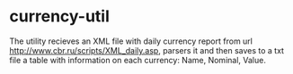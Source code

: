 # currency-util

The utility recieves an XML file with daily currency report from url http://www.cbr.ru/scripts/XML_daily.asp, 
parsers it and then saves to a txt file a table with information on each currency: Name, Nominal, Value.
